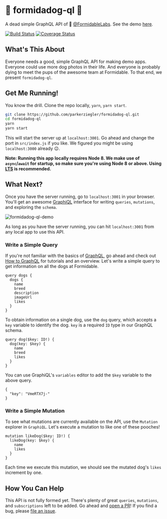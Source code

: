 # 🐶 formidadog-ql 🐶

A dead simple GraphQL API of 🐶 [@FormidableLabs](https://github.com/FormidableLabs). See the demo [here](https://formidadog-ql.now.sh/graphql).

[![Build Status](https://travis-ci.org/parkerziegler/formidadog-ql.svg?branch=main)](https://travis-ci.org/parkerziegler/formidadog-ql)
[![Coverage Status](https://coveralls.io/repos/github/parkerziegler/formidadog-ql/badge.svg?branch=main)](https://coveralls.io/github/parkerziegler/formidadog-ql?branch=main)

## What's This About

Everyone needs a good, simple GraphQL API for making demo apps. Everyone could use more dog photos in their life. And everyone is probably dying to meet the pups of the awesome team at Formidable. To that end, we present `formidadog-ql`.

## Get Me Running!

You know the drill. Clone the repo locally, `yarn`, `yarn start`.

```sh
git clone https://github.com/parkerziegler/formidadog-ql.git
cd formidadog-ql
yarn
yarn start
```

This will start the server up at `localhost:3001`. Go ahead and change the port in `src/index.js` if you like. We figured you might be using `localhost:3000` already 😉.

**Note: Running this app locally requires Node 8. We make use of `async`/`await` for startup, so make sure you're using Node 8 or above. Using [LTS](https://nodejs.org/en/) is recommended.**

## What Next?

Once you have the server running, go to `localhost:3001` in your browser. You'll get an awesome [GraphiQL](https://github.com/graphql/graphiql) interface for writing `queries`, `mutations`, and exploring the `schema`.

![formidadog-ql-demo](/static/formidadog-ql.gif)

As long as you have the server running, you can hit `localhost:3001` from any local app to use this API.

### Write a Simple Query

If you're not familiar with the basics of [GraphQL](https://graphql.org/), go ahead and check out [How to GraphQL](https://www.howtographql.com/) for tutorials and an overview. Let's write a simple query to get information on all the dogs at Formidable.

```
query dogs {
  dogs {
    name
    breed
    description
    imageUrl
    likes
  }
}
```

To obtain information on a single dog, use the `dog` query, which accepts a `key` variable to identify the dog. `key` is a required `ID` type in our GraphQL schema.

```
query dog($key: ID!) {
  dog(key: $key) {
    name
    breed
    likes
  }
}
```

You can use GraphiQL's `variables` editor to add the `$key` variable to the above query.

```
{
  "key": "VmeRTX7j-"
}
```

### Write a Simple Mutation

To see what mutations are currently available on the API, use the `Mutation` explorer in `GraphiQL`. Let's execute a mutation to like one of these pooches!

```
mutation likeDog($key: ID!) {
  likeDog(key: $key) {
    name
    likes
  }
}
```

Each time we execute this mutation, we should see the mutated dog's `likes` increment by one.

## How You Can Help

This API is not fully formed yet. There's plenty of great `queries`, `mutations`, and `subscriptions` left to be added. Go ahead and [open a PR](https://github.com/parkerziegler/formidadog-ql/pulls)! If you find a bug, please [file an issue](https://github.com/parkerziegler/formidadog-ql/issues).
